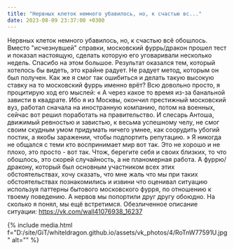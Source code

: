 ```yaml
---
title: "Нервных клеток немного убавилось, но, к счастью вс..."
date: 2023-08-09 23:37:00 +0300
---
```


Нервных клеток немного убавилось, но, к счастью всё обошлось.
Вместо "исчезнувшей" справки, московский фуррь/дракон прошел тест и показал настоящую, сделать которую его уговаривали несколько недель. Спасибо на этом большое.
Результат оказался тем, который хотелось бы видеть, это крайне радует. Не радует метод, которым он был получен.
Как же я смог так ошибиться и делать такую высокую ставку на то московский фуррь именно врёт?
Всю довольно просто, я процитирую ход его мыслей:
«
А через какое то время из-за банальной зависти в квадрате. Ибо я из Москвы, окончил престижный московский вуз, работал сначала на иностранную компанию, потом на военных, сейчас вот решил поработать на правительство. И слесарь Антоша, движимый ревностью и завистью, к весьма успешному челу, не смог своим скудным умом придумать ничего умнее, как соорудить убогий постик, а якобы заражении, чтобы подпортить репутацию. »
Я никогда не общался с теми кто воспринимает мир вот так. Это не хорошо и не плохо, это просто - вот так.
Чтож, берегите себя и своих близких, то что обошлось, это скорей случайность, а не планомерная работа.
А фуррю/дракону, который был основным участником всех этих обстоятельствах, хочу сказать, что мне жаль что мы при таких обстоятельствах познакомились и извини что оценивал ситуацию используя паттерны бытового московского фурря, по отношению к твоему поведению. А нервов мы попортили друг другу обоюдно.
На сколько я понял, мы ещё встретимся.
Обезличенное описание ситуации: https://vk.com/wall41076938_16237

{% include media.html f="D:/site/GiT/whiteldragon.github.io/assets/vk_photos/4/RoTnW77591U.jpg" alt="" %}
